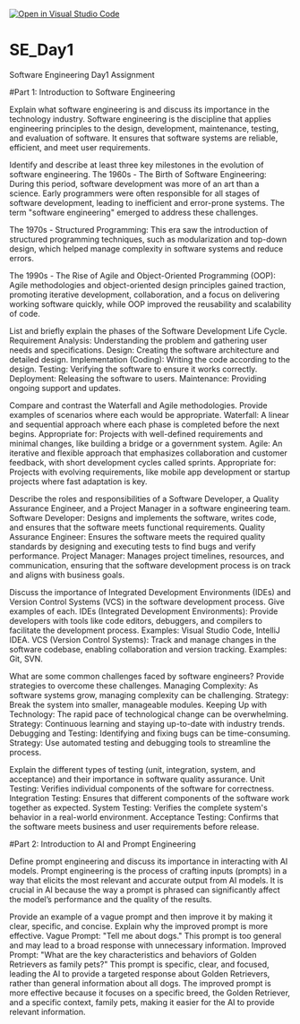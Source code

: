 [![Open in Visual Studio Code](https://classroom.github.com/assets/open-in-vscode-2e0aaae1b6195c2367325f4f02e2d04e9abb55f0b24a779b69b11b9e10269abc.svg)](https://classroom.github.com/online_ide?assignment_repo_id=18397580&assignment_repo_type=AssignmentRepo)
# SE_Day1
Software Engineering Day1 Assignment

#Part 1: Introduction to Software Engineering

Explain what software engineering is and discuss its importance in the technology industry.
Software engineering is the discipline that applies engineering principles to the design, development, maintenance, testing, and evaluation of software. It ensures that software systems are reliable, efficient, and meet user requirements.


Identify and describe at least three key milestones in the evolution of software engineering.
The 1960s - The Birth of Software Engineering: During this period, software development was more of an art than a science. Early programmers were often responsible for all stages of software development, leading to inefficient and error-prone systems. The term "software engineering" emerged to address these challenges.

The 1970s - Structured Programming: This era saw the introduction of structured programming techniques, such as modularization and top-down design, which helped manage complexity in software systems and reduce errors.

The 1990s - The Rise of Agile and Object-Oriented Programming (OOP): Agile methodologies and object-oriented design principles gained traction, promoting iterative development, collaboration, and a focus on delivering working software quickly, while OOP improved the reusability and scalability of code.


List and briefly explain the phases of the Software Development Life Cycle.
Requirement Analysis: Understanding the problem and gathering user needs and specifications.
Design: Creating the software architecture and detailed design.
Implementation (Coding): Writing the code according to the design.
Testing: Verifying the software to ensure it works correctly.
Deployment: Releasing the software to users.
Maintenance: Providing ongoing support and updates.


Compare and contrast the Waterfall and Agile methodologies. Provide examples of scenarios where each would be appropriate.
Waterfall:
A linear and sequential approach where each phase is completed before the next begins.
Appropriate for: Projects with well-defined requirements and minimal changes, like building a bridge or a government system.
Agile:
An iterative and flexible approach that emphasizes collaboration and customer feedback, with short development cycles called sprints.
Appropriate for: Projects with evolving requirements, like mobile app development or startup projects where fast adaptation is key.


Describe the roles and responsibilities of a Software Developer, a Quality Assurance Engineer, and a Project Manager in a software engineering team.
Software Developer: Designs and implements the software, writes code, and ensures that the software meets functional requirements.
Quality Assurance Engineer: Ensures the software meets the required quality standards by designing and executing tests to find bugs and verify performance.
Project Manager: Manages project timelines, resources, and communication, ensuring that the software development process is on track and aligns with business goals.


Discuss the importance of Integrated Development Environments (IDEs) and Version Control Systems (VCS) in the software development process. Give examples of each.
IDEs (Integrated Development Environments): Provide developers with tools like code editors, debuggers, and compilers to facilitate the development process. Examples: Visual Studio Code, IntelliJ IDEA.
VCS (Version Control Systems): Track and manage changes in the software codebase, enabling collaboration and version tracking. Examples: Git, SVN.


What are some common challenges faced by software engineers? Provide strategies to overcome these challenges.
Managing Complexity: As software systems grow, managing complexity can be challenging. Strategy: Break the system into smaller, manageable modules.
Keeping Up with Technology: The rapid pace of technological change can be overwhelming. Strategy: Continuous learning and staying up-to-date with industry trends.
Debugging and Testing: Identifying and fixing bugs can be time-consuming. Strategy: Use automated testing and debugging tools to streamline the process.


Explain the different types of testing (unit, integration, system, and acceptance) and their importance in software quality assurance.
Unit Testing: Verifies individual components of the software for correctness.
Integration Testing: Ensures that different components of the software work together as expected.
System Testing: Verifies the complete system's behavior in a real-world environment.
Acceptance Testing: Confirms that the software meets business and user requirements before release.


#Part 2: Introduction to AI and Prompt Engineering


Define prompt engineering and discuss its importance in interacting with AI models.
Prompt engineering is the process of crafting inputs (prompts) in a way that elicits the most relevant and accurate output from AI models. It is crucial in AI because the way a prompt is phrased can significantly affect the model’s performance and the quality of the results.


Provide an example of a vague prompt and then improve it by making it clear, specific, and concise. Explain why the improved prompt is more effective.
Vague Prompt: "Tell me about dogs."
This prompt is too general and may lead to a broad response with unnecessary information.
Improved Prompt: "What are the key characteristics and behaviors of Golden Retrievers as family pets?"
This prompt is specific, clear, and focused, leading the AI to provide a targeted response about Golden Retrievers, rather than general information about all dogs.
The improved prompt is more effective because it focuses on a specific breed, the Golden Retriever, and a specific context, family pets, making it easier for the AI to provide relevant information.
